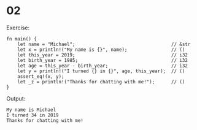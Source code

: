 # 02

Exercise:

	fn main() {
		let name = "Michael";									// &str
		let x = println!("My name is {}", name);				// ()
		let this_year = 2019;									// i32
		let birth_year = 1985;									// i32
		let age = this_year - birth_year;						// i32
		let y = println!("I turned {} in {}", age, this_year);	// ()
		assert_eq!(x, y);
		let _z = println!("Thanks for chatting with me!");		// ()
	}

Output:

	My name is Michael
	I turned 34 in 2019
	Thanks for chatting with me!
